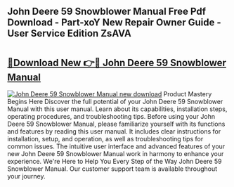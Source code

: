 ## John Deere 59 Snowblower Manual Free Pdf Download - Part-xoY New Repair Owner Guide - User Service Edition ZsAVA

# <h2><a href="http://bc8574.oget.top/?id=John+Deere+59+Snowblower+Manual">🔗Download New 👉🔴 John Deere 59 Snowblower Manual</a></h2>

[![John Deere 59 Snowblower Manual new download](https://i.imgur.com/5g1atiW.png)](http://bc8574.oget.top/?id=John+Deere+59+Snowblower+Manual)
Product Mastery Begins Here Discover the full potential of your John Deere 59 Snowblower Manual with this user manual. Learn about its capabilities, installation steps, operating procedures, and troubleshooting tips. Before using your John Deere 59 Snowblower Manual, please familiarize yourself with its functions and features by reading this user manual. It includes clear instructions for installation, setup, and operation, as well as troubleshooting tips for common issues. The intuitive user interface and advanced features of your new John Deere 59 Snowblower Manual work in harmony to enhance your experience. We're Here to Help You Every Step of the Way John Deere 59 Snowblower Manual. Our customer support team is available throughout your journey.
